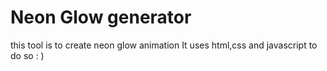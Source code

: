 # Neon Glow generator
this tool is to create neon glow animation
It uses html,css and javascript to do so : )
